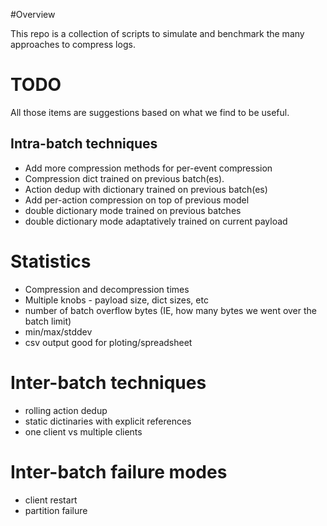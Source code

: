 #Overview

This repo is a collection of scripts to simulate and benchmark the many approaches to compress logs.


# TODO

All those items are suggestions based on what we find to be useful.


## Intra-batch techniques

- Add more compression methods for per-event compression
- Compression dict trained on previous batch(es).
- Action dedup with dictionary trained on previous batch(es)
- Add per-action compression on top of previous model
- double dictionary mode trained on previous batches
- double dictionary mode adaptatively trained on current payload

# Statistics

- Compression and decompression times
- Multiple knobs - payload size, dict sizes, etc
- number of batch overflow bytes (IE, how many bytes we went over the batch limit)
- min/max/stddev
- csv output good for ploting/spreadsheet

# Inter-batch techniques

- rolling action dedup
- static dictinaries with explicit references
- one client vs multiple clients

# Inter-batch failure modes

- client restart
- partition failure

